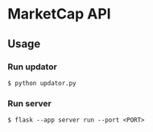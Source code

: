 # MarketCap API

## Usage

### Run updator

```shell
$ python updator.py
```

### Run server

```shell
$ flask --app server run --port <PORT>
```
